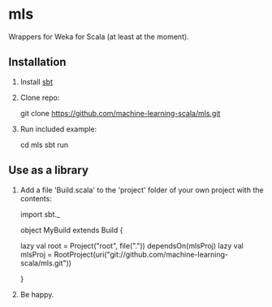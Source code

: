 mls
===
Wrappers for Weka for Scala (at least at the moment).

Installation
------------

1. Install [sbt](http://www.scala-sbt.org/release/tutorial/Installing-sbt-on-Linux.html "installing sbt")

2. Clone repo:

    git clone https://github.com/machine-learning-scala/mls.git

3. Run included example:

    cd mls
    sbt run


Use as a library
----------------

1. Add a file 'Build.scala' to the 'project' folder of your own project with the contents:

    import sbt._

    object MyBuild extends Build {

      lazy val root = Project("root", file(".")) dependsOn(mlsProj)
      lazy val mlsProj = RootProject(uri("git://github.com/machine-learning-scala/mls.git"))

    }

2. Be happy.
